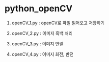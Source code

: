 # python_openCV

1. openCV_1.py : openCV로 파일 읽어오고 저장하기

2. openCV_2.py : 이미지 흑백 처리

3. openCV_3.py : 이미지 연결

4. openCV_4.py : 이미지 회전, 반전
